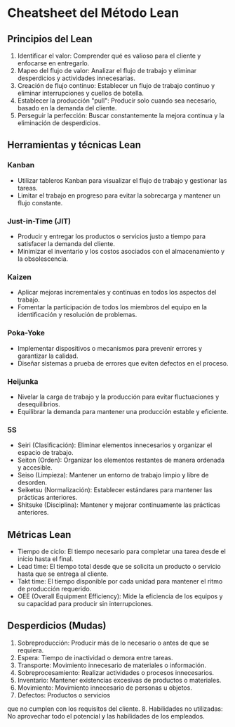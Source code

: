 # Cheatsheet del Método Lean

## Principios del Lean
1. Identificar el valor: Comprender qué es valioso para el cliente y enfocarse en entregarlo.
2. Mapeo del flujo de valor: Analizar el flujo de trabajo y eliminar desperdicios y actividades innecesarias.
3. Creación de flujo continuo: Establecer un flujo de trabajo continuo y eliminar interrupciones y cuellos de botella.
4. Establecer la producción "pull": Producir solo cuando sea necesario, basado en la demanda del cliente.
5. Perseguir la perfección: Buscar constantemente la mejora continua y la eliminación de desperdicios.

## Herramientas y técnicas Lean
### Kanban
- Utilizar tableros Kanban para visualizar el flujo de trabajo y gestionar las tareas.
- Limitar el trabajo en progreso para evitar la sobrecarga y mantener un flujo constante.

### Just-in-Time (JIT)
- Producir y entregar los productos o servicios justo a tiempo para satisfacer la demanda del cliente.
- Minimizar el inventario y los costos asociados con el almacenamiento y la obsolescencia.

### Kaizen
- Aplicar mejoras incrementales y continuas en todos los aspectos del trabajo.
- Fomentar la participación de todos los miembros del equipo en la identificación y resolución de problemas.

### Poka-Yoke
- Implementar dispositivos o mecanismos para prevenir errores y garantizar la calidad.
- Diseñar sistemas a prueba de errores que eviten defectos en el proceso.

### Heijunka
- Nivelar la carga de trabajo y la producción para evitar fluctuaciones y desequilibrios.
- Equilibrar la demanda para mantener una producción estable y eficiente.

### 5S
- Seiri (Clasificación): Eliminar elementos innecesarios y organizar el espacio de trabajo.
- Seiton (Orden): Organizar los elementos restantes de manera ordenada y accesible.
- Seiso (Limpieza): Mantener un entorno de trabajo limpio y libre de desorden.
- Seiketsu (Normalización): Establecer estándares para mantener las prácticas anteriores.
- Shitsuke (Disciplina): Mantener y mejorar continuamente las prácticas anteriores.

## Métricas Lean
- Tiempo de ciclo: El tiempo necesario para completar una tarea desde el inicio hasta el final.
- Lead time: El tiempo total desde que se solicita un producto o servicio hasta que se entrega al cliente.
- Takt time: El tiempo disponible por cada unidad para mantener el ritmo de producción requerido.
- OEE (Overall Equipment Efficiency): Mide la eficiencia de los equipos y su capacidad para producir sin interrupciones.

## Desperdicios (Mudas)
1. Sobreproducción: Producir más de lo necesario o antes de que se requiera.
2. Espera: Tiempo de inactividad o demora entre tareas.
3. Transporte: Movimiento innecesario de materiales o información.
4. Sobreprocesamiento: Realizar actividades o procesos innecesarios.
5. Inventario: Mantener existencias excesivas de productos o materiales.
6. Movimiento: Movimiento innecesario de personas u objetos.
7. Defectos: Productos o servicios

 que no cumplen con los requisitos del cliente.
8. Habilidades no utilizadas: No aprovechar todo el potencial y las habilidades de los empleados.